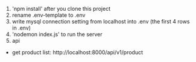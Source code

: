 1. 'npm install' after you clone this project
2. rename .env-template to .env
3. write mysql connection setting from localhost into .env (the first 4 rows in .env)
4. 'nodemon index.js' to run the server
5. api
  - get product list: http://localhost:8000/api/v1/product